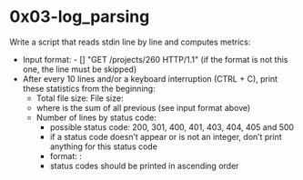 # 0x03-log_parsing
Write a script that reads stdin line by line and computes metrics:

+ Input format: <IP Address> - [<date>] "GET /projects/260 HTTP/1.1" <status code> <file size> (if the format is not this one, the line must be skipped)
+ After every 10 lines and/or a keyboard interruption (CTRL + C), print these statistics from the beginning:
    + Total file size: File size: <total size>
    +  where <total size> is the sum of all previous <file size> (see input format above)
    + Number of lines by status code:
        + possible status code: 200, 301, 400, 401, 403, 404, 405 and 500
        + if a status code doesn’t appear or is not an integer, don’t print anything for this status code
        + format: <status code>: <number>
        + status codes should be printed in ascending order
  